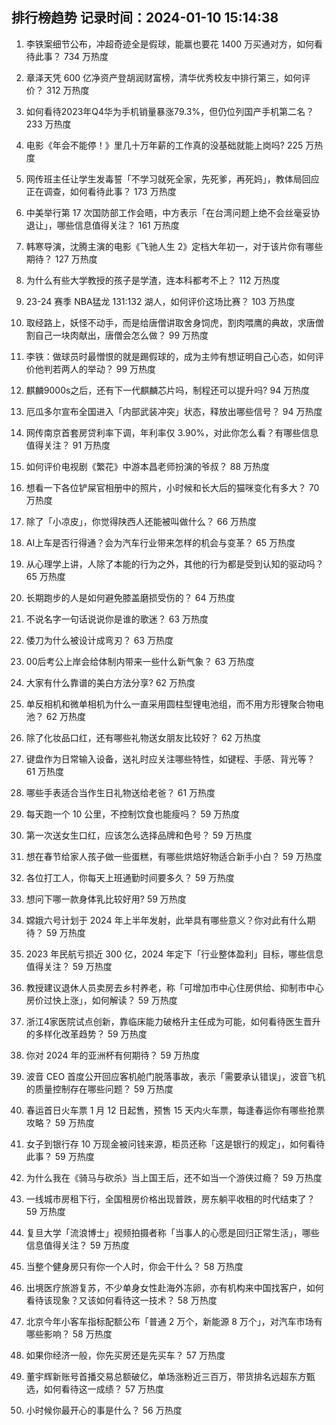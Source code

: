 
## 排行榜趋势 记录时间：2024-01-10 15:14:38
  
  1. 李铁案细节公布，冲超奇迹全是假球，能赢也要花 1400 万买通对方，如何看待此事？ 734 万热度
    
  2. 章泽天凭 600 亿净资产登胡润财富榜，清华优秀校友中排行第三，如何评价？ 312 万热度
    
  3. 如何看待2023年Q4华为手机销量暴涨79.3%，但仍位列国产手机第二名？ 233 万热度
    
  4. 电影《年会不能停！》里几十万年薪的工作真的没基础就能上岗吗? 225 万热度
    
  5. 网传班主任让学生发毒誓「不学习就死全家，先死爹，再死妈」，教体局回应正在调查，如何看待此事？ 173 万热度
    
  6. 中美举行第 17 次国防部工作会晤，中方表示「在台湾问题上绝不会丝毫妥协退让」，哪些信息值得关注？ 161 万热度
    
  7. 韩寒导演，沈腾主演的电影《飞驰人生 2》定档大年初一，对于该片你有哪些期待？ 127 万热度
    
  8. 为什么有些大学教授的孩子是学渣，连本科都考不上？ 112 万热度
    
  9. 23-24 赛季 NBA猛龙 131:132 湖人，如何评价这场比赛？ 103 万热度
    
  10. 取经路上，妖怪不动手，而是给唐僧讲取舍身饲虎，割肉喂鹰的典故，求唐僧割自己一块肉献出，唐僧会怎么做？ 99 万热度
    
  11. 李铁：做球员时最憎恨的就是踢假球的，成为主帅有想证明自己心态，如何评价他判若两人的举动？ 99 万热度
    
  12. 麒麟9000s之后，还有下一代麒麟芯片吗，制程还可以提升吗? 94 万热度
    
  13. 厄瓜多尔宣布全国进入「内部武装冲突」状态，释放出哪些信号？ 94 万热度
    
  14. 网传南京首套房贷利率下调，年利率仅 3.90%，对此你怎么看？有哪些信息值得关注？ 91 万热度
    
  15. 如何评价电视剧《繁花》中游本昌老师扮演的爷叔？ 88 万热度
    
  16. 想看一下各位铲屎官相册中的照片，小时候和长大后的猫咪变化有多大？ 70 万热度
    
  17. 除了「小凉皮」，你觉得陕西人还能被叫做什么？ 66 万热度
    
  18. AI上车是否行得通？会为汽车行业带来怎样的机会与变革？ 65 万热度
    
  19. 从心理学上讲，人除了本能的行为之外，其他的行为都是受到认知的驱动吗？ 65 万热度
    
  20. 长期跑步的人是如何避免膝盖磨损受伤的？ 64 万热度
    
  21. 不说名字一句话说说你是谁的歌迷？ 63 万热度
    
  22. 倭刀为什么被设计成弯刃？ 63 万热度
    
  23. 00后考公上岸会给体制内带来一些什么新气象？ 63 万热度
    
  24. 大家有什么靠谱的美白方法分享? 62 万热度
    
  25. 单反相机和微单相机为什么一直采用圆柱型锂电池组，而不用方形锂聚合物电池？ 62 万热度
    
  26. 除了化妆品口红，还有哪些礼物送女朋友比较好？ 62 万热度
    
  27. 键盘作为日常输入设备，送礼时应关注哪些特性，如键程、手感、背光等？ 61 万热度
    
  28. 哪些手表适合当作生日礼物送给老爸？ 61 万热度
    
  29. 每天跑一个 10 公里，不控制饮食也能瘦吗？ 59 万热度
    
  30. 第一次送女生口红，应该怎么选择品牌和色号？ 59 万热度
    
  31. 想在春节给家人孩子做一些蛋糕，有哪些烘焙好物适合新手小白？ 59 万热度
    
  32. 各位打工人，你每天上班通勤时间要多久？ 59 万热度
    
  33. 想问下哪一款身体乳比较好用? 59 万热度
    
  34. 嫦娥六号计划于 2024 年上半年发射，此举具有哪些意义？你对此有什么期待？ 59 万热度
    
  35. 2023 年民航亏损近 300 亿，2024 年定下「行业整体盈利」目标，哪些信息值得关注？ 59 万热度
    
  36. 教授建议退休人员卖房去乡村养老，称「可增加市中心住房供给、抑制市中心房价过快上涨」，如何解读？ 59 万热度
    
  37. 浙江4家医院试点创新，靠临床能力破格升主任成为可能，如何看待医生晋升的多样化改革趋势？ 59 万热度
    
  38. 你对 2024 年的亚洲杯有何期待？ 59 万热度
    
  39. 波音 CEO 首度公开回应客机舱门脱落事故，表示「需要承认错误」，波音飞机的质量控制存在哪些问题？ 59 万热度
    
  40. 春运首日火车票 1 月 12 日起售，预售 15 天内火车票，每逢春运你有哪些抢票攻略？ 59 万热度
    
  41. 女子到银行存 10 万现金被问钱来源，柜员还称「这是银行的规定」，如何看待此事？ 59 万热度
    
  42. 为什么我在《骑马与砍杀》当上国王后，还不如当一个游侠过瘾？ 59 万热度
    
  43. 一线城市房租下行，全国租房价格出现普跌，房东躺平收租的时代结束了？ 59 万热度
    
  44. 复旦大学「流浪博士」视频拍摄者称「当事人的心愿是回归正常生活」，哪些信息值得关注？ 59 万热度
    
  45. 当整个健身房只有你一个人时，你会干什么？ 58 万热度
    
  46. 出境医疗旅游复苏，不少单身女性赴海外冻卵，亦有机构来中国找客户，如何看待该现象？又该如何看待这一技术？ 58 万热度
    
  47. 北京今年小客车指标配额公布「普通 2 万个，新能源 8 万个」，对汽车市场有哪些影响？ 58 万热度
    
  48. 如果你经济一般，你先买房还是先买车？ 57 万热度
    
  49. 董宇辉新账号首播交易总额破亿，单场涨粉近三百万，带货排名远超东方甄选，如何看待这一成绩？ 57 万热度
    
  50. 小时候你最开心的事是什么？ 56 万热度
    